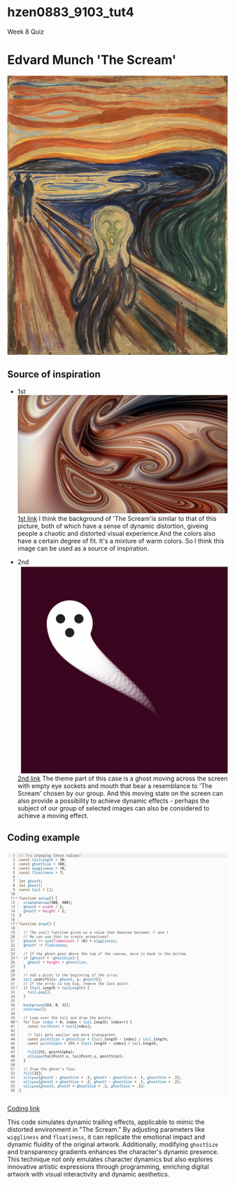 # hzen0883_9103_tut4

Week 8 Quiz

# Edvard Munch 'The Scream'
![An image of the Painting](assets/Scream.jpeg)

## Source of inspiration
- 1st 
![An image of the source](assets/inspiration.jpg)
[1st link](https://www.shadertoy.com/view/4t3SzN)
I think the background of 'The Scream'is similar to that of this picture, both of which have a sense of dynamic distortion, giveing people a chaotic and distorted visual experience.And the colors also have a certain degree of fit. It's a mixture of warm colors. So I think this image can be used as a source of inspiration.

- 2nd
![An image of the Painting](assets/GhostFace.png)
[2nd link](https://happycoding.io/tutorials/p5js/animation/ghost)
 The theme part of this case is a ghost moving across the screen with empty eye sockets and mouth that bear a resemblance to 'The Scream' chosen by our group. And this moving state on the screen can also provide a possibility to achieve dynamic effects - perhaps the subject of our group of selected images can also be considered to achieve a moving effect. 

## Coding example
![An image of the Painting](assets/codingExample.png)

[Coding link](https://happycoding.io/tutorials/p5js/animation/ghost)

This code simulates dynamic trailing effects, applicable to mimic the distorted environment in "The Scream." By adjusting parameters like `wiggliness` and `floatiness`, it can replicate the emotional impact and dynamic fluidity of the original artwork. Additionally, modifying `ghostSize` and transparency gradients enhances the character's dynamic presence. This technique not only emulates character dynamics but also explores innovative artistic expressions through programming, enriching digital artwork with visual interactivity and dynamic aesthetics.